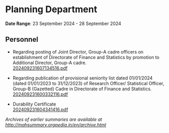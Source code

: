# Planning Department

**Date Range**: 23 September 2024 - 28 September 2024


## Personnel
- Regarding posting of Joint Director, Group-A cadre officers on establishment of Directorate of Finance and Statistics by promotion to Additional Director, Group-A cadre.\
  [202409231607134516.pdf](https://gr.maharashtra.gov.in/Site/Upload/Government%20Resolutions/English/202409231607134516.pdf)

- Regarding publication of provisional seniority list dated 01/01/2024 (dated 01/01/2023 to 31/12/2023) of Research Officer/ Statistical Officer, Group-B (Gazetted) Cadre in Directorate of Finance and Statistics.\
  [202409231600332116.pdf](https://gr.maharashtra.gov.in/Site/Upload/Government%20Resolutions/English/202409231600332116.pdf)

- Durability Certificate\
  [202409231604341416.pdf](https://gr.maharashtra.gov.in/Site/Upload/Government%20Resolutions/English/202409231604341416.pdf)


*Archives of earlier summaries are available at http://mahsummary.orgpedia.in/en/archive.html*